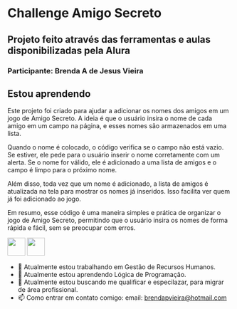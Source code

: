 # Challenge Amigo Secreto

## Projeto feito através das ferramentas e aulas disponibilizadas pela Alura

### Participante: Brenda A de Jesus Vieira
## Estou aprendendo

Este projeto foi criado para ajudar a adicionar os nomes dos amigos em um jogo de Amigo Secreto. A ideia é que o usuário insira o nome de cada amigo em um campo na página, e esses nomes são armazenados em uma lista.

Quando o nome é colocado, o código verifica se o campo não está vazio. Se estiver, ele pede para o usuário inserir o nome corretamente com um alerta. Se o nome for válido, ele é adicionado a uma lista de amigos e o campo é limpo para o próximo nome.

Além disso, toda vez que um nome é adicionado, a lista de amigos é atualizada na tela para mostrar os nomes já inseridos. Isso facilita ver quem já foi adicionado ao jogo.

Em resumo, esse código é uma maneira simples e prática de organizar o jogo de Amigo Secreto, permitindo que o usuário insira os nomes de forma rápida e fácil, sem se preocupar com erros.

<img loading="lazy" src="https://cdn.jsdelivr.net/gh/devicons/devicon/icons/java/java-original.svg" width="40" height="40"/> <img loading="lazy" src="https://cdn.jsdelivr.net/gh/devicons/devicon/icons/linux/linux-original.svg" width="40" height="40"/>
- 🔭 Atualmente estou trabalhando em Gestão de Recursos Humanos.
- 🌱 Atualmente estou aprendendo Lógica de Programação.
- 💬 Atualmente estou buscando me qualificar e especilazar, para migrar de área profissional.
- 📫 Como entrar em contato comigo: email: brendapvieira@hotmail.com
